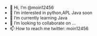 - 👋 Hi, I’m @moin12456
- 👀 I’m interested in python,APL Java soon
- 🌱 I’m currently learning Java
- 💞️ I’m looking to collaborate on ...
- 📫 How to reach me twitter: moin12456

<!---
moin12456/moin12456 is a ✨ special ✨ repository because its `README.md` (this file) appears on your GitHub profile.
You can click the Preview link to take a look at your changes.
--->
